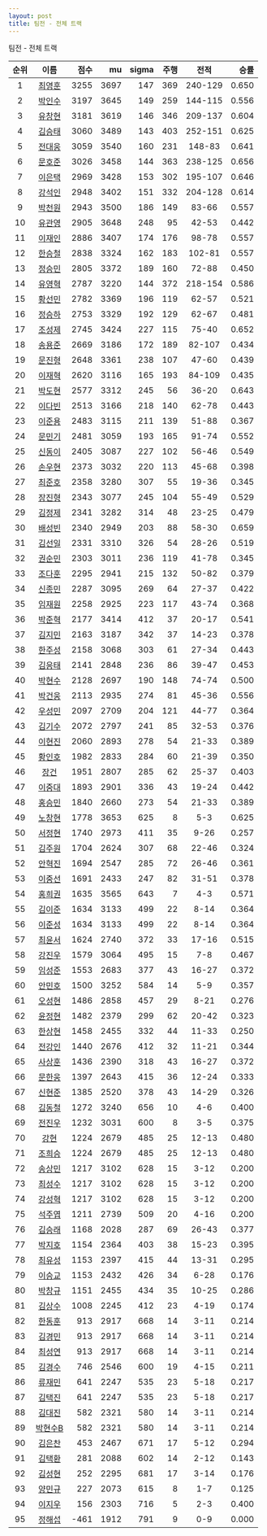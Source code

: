 ```yaml
---
layout: post
title: 팀전 - 전체 트랙
---
```


팀전 - 전체 트랙

| 순위 | 이름 | 점수 | mu | sigma | 주행 | 전적 | 승률 |
|:---:|:---:|---:|---:|---:|---:|:---:|---:|
| 1 | [최영훈](../choiyeonghun) | 3255 | 3697 | 147 | 369 | 240-129 | 0.650 |
| 2 | [박인수](../bakinsu) | 3197 | 3645 | 149 | 259 | 144-115 | 0.556 |
| 3 | [유창현](../yuchanghyeon) | 3181 | 3619 | 146 | 346 | 209-137 | 0.604 |
| 4 | [김승태](../gimseungtae) | 3060 | 3489 | 143 | 403 | 252-151 | 0.625 |
| 5 | [전대웅](../jeondaewoong) | 3059 | 3540 | 160 | 231 | 148-83 | 0.641 |
| 6 | [문호준](../munhojun) | 3026 | 3458 | 144 | 363 | 238-125 | 0.656 |
| 7 | [이은택](../ieuntaek) | 2969 | 3428 | 153 | 302 | 195-107 | 0.646 |
| 8 | [강석인](../gangseokin) | 2948 | 3402 | 151 | 332 | 204-128 | 0.614 |
| 9 | [박천원](../bakcheonwon) | 2943 | 3500 | 186 | 149 | 83-66 | 0.557 |
| 10 | [유관영](../yugwanyeong) | 2905 | 3648 | 248 | 95 | 42-53 | 0.442 |
| 11 | [이재인](../ijaein) | 2886 | 3407 | 174 | 176 | 98-78 | 0.557 |
| 12 | [한승철](../hanseungcheol) | 2838 | 3324 | 162 | 183 | 102-81 | 0.557 |
| 13 | [정승민](../jeongseungmin) | 2805 | 3372 | 189 | 160 | 72-88 | 0.450 |
| 14 | [유영혁](../yuyeonghyeok) | 2787 | 3220 | 144 | 372 | 218-154 | 0.586 |
| 15 | [황선민](../hwangseongmin) | 2782 | 3369 | 196 | 119 | 62-57 | 0.521 |
| 16 | [정승하](../jeongseungha) | 2753 | 3329 | 192 | 129 | 62-67 | 0.481 |
| 17 | [조성제](../joseongje) | 2745 | 3424 | 227 | 115 | 75-40 | 0.652 |
| 18 | [송용준](../songyongjun) | 2669 | 3186 | 172 | 189 | 82-107 | 0.434 |
| 19 | [문진형](../munjinhyeong) | 2648 | 3361 | 238 | 107 | 47-60 | 0.439 |
| 20 | [이재혁](../ijaehyeok) | 2620 | 3116 | 165 | 193 | 84-109 | 0.435 |
| 21 | [박도현](../bakdohyeon) | 2577 | 3312 | 245 | 56 | 36-20 | 0.643 |
| 22 | [이다빈](../idabin) | 2513 | 3166 | 218 | 140 | 62-78 | 0.443 |
| 23 | [이준용](../ijunyong) | 2483 | 3115 | 211 | 139 | 51-88 | 0.367 |
| 24 | [문민기](../munmingi) | 2481 | 3059 | 193 | 165 | 91-74 | 0.552 |
| 25 | [신동이](../shindongi) | 2405 | 3087 | 227 | 102 | 56-46 | 0.549 |
| 26 | [손우현](../sonuhyeon) | 2373 | 3032 | 220 | 113 | 45-68 | 0.398 |
| 27 | [최준호](../choijunho) | 2358 | 3280 | 307 | 55 | 19-36 | 0.345 |
| 28 | [장진형](../jangjinhyeong) | 2343 | 3077 | 245 | 104 | 55-49 | 0.529 |
| 29 | [김정제](../gimjeongje) | 2341 | 3282 | 314 | 48 | 23-25 | 0.479 |
| 30 | [배성빈](../baeseongbin) | 2340 | 2949 | 203 | 88 | 58-30 | 0.659 |
| 31 | [김선일](../gimseonil) | 2331 | 3310 | 326 | 54 | 28-26 | 0.519 |
| 32 | [권순민](../gweonsoonmin) | 2303 | 3011 | 236 | 119 | 41-78 | 0.345 |
| 33 | [조다훈](../jodahun) | 2295 | 2941 | 215 | 132 | 50-82 | 0.379 |
| 34 | [신종민](../shinjongmin) | 2287 | 3095 | 269 | 64 | 27-37 | 0.422 |
| 35 | [임재원](../imjaewon) | 2258 | 2925 | 223 | 117 | 43-74 | 0.368 |
| 36 | [박준혁](../bakjunhyeok) | 2177 | 3414 | 412 | 37 | 20-17 | 0.541 |
| 37 | [김지민](../gimjimin) | 2163 | 3187 | 342 | 37 | 14-23 | 0.378 |
| 38 | [한주성](../hanjuseong) | 2158 | 3068 | 303 | 61 | 27-34 | 0.443 |
| 39 | [김응태](../gimeungtae) | 2141 | 2848 | 236 | 86 | 39-47 | 0.453 |
| 40 | [박현수](../bakhyeonsu) | 2128 | 2697 | 190 | 148 | 74-74 | 0.500 |
| 41 | [박건웅](../bakgeonung) | 2113 | 2935 | 274 | 81 | 45-36 | 0.556 |
| 42 | [우성민](../useongmin) | 2097 | 2709 | 204 | 121 | 44-77 | 0.364 |
| 43 | [김기수](../gimgisu) | 2072 | 2797 | 241 | 85 | 32-53 | 0.376 |
| 44 | [이현진](../ihyeonjin) | 2060 | 2893 | 278 | 54 | 21-33 | 0.389 |
| 45 | [황인호](../hwanginho) | 1982 | 2833 | 284 | 60 | 21-39 | 0.350 |
| 46 | [장건](../janggeon) | 1951 | 2807 | 285 | 62 | 25-37 | 0.403 |
| 47 | [이중대](../ijungdae) | 1893 | 2901 | 336 | 43 | 19-24 | 0.442 |
| 48 | [홍승민](../hongseungmin) | 1840 | 2660 | 273 | 54 | 21-33 | 0.389 |
| 49 | [노창현](../nochanghyeon) | 1778 | 3653 | 625 | 8 | 5-3 | 0.625 |
| 50 | [서정현](../seojeonghyeon) | 1740 | 2973 | 411 | 35 | 9-26 | 0.257 |
| 51 | [김주원](../gimjuwon) | 1704 | 2624 | 307 | 68 | 22-46 | 0.324 |
| 52 | [안혁진](../anhyeokjin) | 1694 | 2547 | 285 | 72 | 26-46 | 0.361 |
| 53 | [이중선](../ijungseon) | 1691 | 2433 | 247 | 82 | 31-51 | 0.378 |
| 54 | [홍희권](../hongheegweon) | 1635 | 3565 | 643 | 7 | 4-3 | 0.571 |
| 55 | [김이준](../gimijun) | 1634 | 3133 | 499 | 22 | 8-14 | 0.364 |
| 56 | [이준성](../ijunseong) | 1634 | 3133 | 499 | 22 | 8-14 | 0.364 |
| 57 | [최윤서](../choiyunseo) | 1624 | 2740 | 372 | 33 | 17-16 | 0.515 |
| 58 | [강진우](../gangjinwu) | 1579 | 3064 | 495 | 15 | 7-8 | 0.467 |
| 59 | [임성준](../imseongjun) | 1553 | 2683 | 377 | 43 | 16-27 | 0.372 |
| 60 | [안민호](../anminho) | 1500 | 3252 | 584 | 14 | 5-9 | 0.357 |
| 61 | [오성현](../oseonghyeon) | 1486 | 2858 | 457 | 29 | 8-21 | 0.276 |
| 62 | [윤정현](../yunjeonghyeon) | 1482 | 2379 | 299 | 62 | 20-42 | 0.323 |
| 63 | [한상현](../hansanghyeon) | 1458 | 2455 | 332 | 44 | 11-33 | 0.250 |
| 64 | [전강인](../jeongangin) | 1440 | 2676 | 412 | 32 | 11-21 | 0.344 |
| 65 | [사상훈](../sasanghun) | 1436 | 2390 | 318 | 43 | 16-27 | 0.372 |
| 66 | [문한웅](../munhanung) | 1397 | 2643 | 415 | 36 | 12-24 | 0.333 |
| 67 | [신현준](../shinhyeonjun) | 1385 | 2520 | 378 | 43 | 14-29 | 0.326 |
| 68 | [김동철](../gimdongcheol) | 1272 | 3240 | 656 | 10 | 4-6 | 0.400 |
| 69 | [전진우](../jeonjinwoo) | 1232 | 3031 | 600 | 8 | 3-5 | 0.375 |
| 70 | [강현](../ganghyeon) | 1224 | 2679 | 485 | 25 | 12-13 | 0.480 |
| 71 | [조희승](../joheeseung) | 1224 | 2679 | 485 | 25 | 12-13 | 0.480 |
| 72 | [송상민](../songsangmin) | 1217 | 3102 | 628 | 15 | 3-12 | 0.200 |
| 73 | [최성수](../choiseongsu) | 1217 | 3102 | 628 | 15 | 3-12 | 0.200 |
| 74 | [강성혁](../gangseonghyeok) | 1217 | 3102 | 628 | 15 | 3-12 | 0.200 |
| 75 | [석주엽](../seokjuyeob) | 1211 | 2739 | 509 | 20 | 4-16 | 0.200 |
| 76 | [김승래](../gimseungrae) | 1168 | 2028 | 287 | 69 | 26-43 | 0.377 |
| 77 | [박지호](../bakjiho) | 1154 | 2364 | 403 | 38 | 15-23 | 0.395 |
| 78 | [최유성](../choiyuseong) | 1153 | 2397 | 415 | 44 | 13-31 | 0.295 |
| 79 | [이승교](../iseunggyo) | 1153 | 2432 | 426 | 34 | 6-28 | 0.176 |
| 80 | [박창규](../bakchanggyu) | 1151 | 2455 | 434 | 35 | 10-25 | 0.286 |
| 81 | [김상수](../gimsangsu) | 1008 | 2245 | 412 | 23 | 4-19 | 0.174 |
| 82 | [한동훈](../handonghun) | 913 | 2917 | 668 | 14 | 3-11 | 0.214 |
| 83 | [김경민](../gimgyeongmin) | 913 | 2917 | 668 | 14 | 3-11 | 0.214 |
| 84 | [최성연](../choiseongyeon) | 913 | 2917 | 668 | 14 | 3-11 | 0.214 |
| 85 | [김경수](../gimgyeongsu) | 746 | 2546 | 600 | 19 | 4-15 | 0.211 |
| 86 | [류재민](../ryujaemin) | 641 | 2247 | 535 | 23 | 5-18 | 0.217 |
| 87 | [김택진](../gimtaekjin) | 641 | 2247 | 535 | 23 | 5-18 | 0.217 |
| 88 | [김대진](../gimdaejin) | 582 | 2321 | 580 | 14 | 3-11 | 0.214 |
| 89 | [박현수B](../bakhyeonsu-b) | 582 | 2321 | 580 | 14 | 3-11 | 0.214 |
| 90 | [김은찬](../gimeunchan) | 453 | 2467 | 671 | 17 | 5-12 | 0.294 |
| 91 | [김택환](../gimtaekhwan) | 281 | 2088 | 602 | 14 | 2-12 | 0.143 |
| 92 | [김성현](../gimseonghyeon) | 252 | 2295 | 681 | 17 | 3-14 | 0.176 |
| 93 | [양민규](../yangmingyu) | 227 | 2073 | 615 | 8 | 1-7 | 0.125 |
| 94 | [이지우](../ijiu) | 156 | 2303 | 716 | 5 | 2-3 | 0.400 |
| 95 | [정해섭](../jeonghaeseop) | -461 | 1912 | 791 | 9 | 0-9 | 0.000 |

